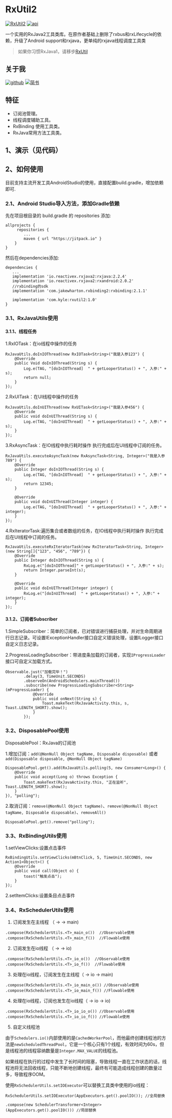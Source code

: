 # RxUtil2
[![RxUtil2][rxSvg]][rx]  [![api][apiSvg]][api]

一个实用的RxJava2工具类库。在原作者基础上删除了rxbus和rxLifecycle的依赖，升级了Android support和rxjava，更单纯的rxjava线程调度工具类

> 如果你习惯RxJava1，请移步[RxUtil](https://github.com/xuexiangjys/RxUtil)


## 关于我
[![github](https://img.shields.io/badge/github-LatoAndroid-yellowgreen.svg)](https://github.com/LatoAndroid)   [![简书](https://img.shields.io/badge/%E7%AE%80%E4%B9%A6-LatoAndroid-yellowgreen.svg)](https://www.jianshu.com/u/bb187b559365)

## 特征

* 订阅池管理。
* 线程调度辅助工具。
* RxBinding 使用工具类。
* RxJava常用方法工具类。

## 1、演示（见代码）


## 2、如何使用
目前支持主流开发工具AndroidStudio的使用，直接配置build.gradle，增加依赖即可.

### 2.1、Android Studio导入方法，添加Gradle依赖

先在项目根目录的 build.gradle 的 repositories 添加:
```
allprojects {
     repositories {
        ...
        maven { url "https://jitpack.io" }
    }
}
```

然后在dependencies添加:

```
dependencies {
   ...
   implementation 'io.reactivex.rxjava2:rxjava:2.2.4'
   implementation 'io.reactivex.rxjava2:rxandroid:2.0.2'
   //rxbinding的sdk
   implementation 'com.jakewharton.rxbinding2:rxbinding:2.1.1'

   implementation 'com.kyle:rxutil2:1.0'
}
```

### 3.1、RxJavaUtils使用

#### 3.1.1、线程任务

1.RxIOTask：在io线程中操作的任务
```
RxJavaUtils.doInIOThread(new RxIOTask<String>("我是入参123") {
    @Override
    public Void doInIOThread(String s) {
        Log.e(TAG, "[doInIOThread]  " + getLooperStatus() + ", 入参:" + s);
        return null;
    }
});
```

2.RxUITask：在UI线程中操作的任务

```
RxJavaUtils.doInUIThread(new RxUITask<String>("我是入参456") {
    @Override
    public void doInUIThread(String s) {
        Log.e(TAG, "[doInUIThread]  " + getLooperStatus() + ", 入参:" + s);
    }
});
```

3.RxAsyncTask：在IO线程中执行耗时操作 执行完成后在UI线程中订阅的任务。
```
RxJavaUtils.executeAsyncTask(new RxAsyncTask<String, Integer>("我是入参789") {
    @Override
    public Integer doInIOThread(String s) {
        Log.e(TAG, "[doInIOThread]  " + getLooperStatus() + ", 入参:" + s);
        return 12345;
    }

    @Override
    public void doInUIThread(Integer integer) {
        Log.e(TAG, "[doInUIThread]  " + getLooperStatus() + ", 入参:" + integer);
    }
});
```

4.RxIteratorTask:遍历集合或者数组的任务，在IO线程中执行耗时操作 执行完成后在UI线程中订阅的任务。
```
RxJavaUtils.executeRxIteratorTask(new RxIteratorTask<String, Integer>(new String[]{"123", "456", "789"}) {
    @Override
    public Integer doInIOThread(String s) {
        RxLog.e("[doInIOThread]" + getLooperStatus() + ", 入参:" + s);
        return Integer.parseInt(s);
    }

    @Override
    public void doInUIThread(Integer integer) {
        RxLog.e("[doInUIThread]  " + getLooperStatus() + ", 入参:" + integer);
    }
});
```

#### 3.1.2、订阅者Subscriber

1.SimpleSubscriber：简单的订阅者，已对错误进行捕获处理，并对生命周期进行日志记录。可设置IExceptionHandler接口自定义错误处理，设置ILogger接口自定义日志记录。

2.ProgressLoadingSubscriber：带进度条加载的订阅者，实现`IProgressLoader`接口可自定义加载方式。
```
Observable.just("加载完毕！")
        .delay(3, TimeUnit.SECONDS)
        .observeOn(AndroidSchedulers.mainThread())
        .subscribe(new ProgressLoadingSubscriber<String>(mProgressLoader) {
            @Override
            public void onNext(String s) {
                Toast.makeText(RxJavaActivity.this, s, Toast.LENGTH_SHORT).show();
            }
        });
```

### 3.2、DisposablePool使用

DisposablePool：RxJava的订阅池

1.增加订阅：`add(@NonNull Object tagName, Disposable disposable)` 或者 `add(Disposable disposable, @NonNull Object tagName)`
```
DisposablePool.get().add(RxJavaUtils.polling(5, new Consumer<Long>() {
    @Override
    public void accept(Long o) throws Exception {
        Toast.makeText(RxJavaActivity.this, "正在监听", Toast.LENGTH_SHORT).show();
    }
}), "polling");
```

2.取消订阅：`remove(@NonNull Object tagName)`、`remove(@NonNull Object tagName, Disposable disposable)`、`removeAll()`
```
DisposablePool.get().remove("polling");
```

### 3.3、RxBindingUtils使用

1.setViewClicks:设置点击事件
```
RxBindingUtils.setViewClicks(mBtnClick, 5, TimeUnit.SECONDS, new Action1<Object>() {
    @Override
    public void call(Object o) {
        toast("触发点击");
    }
});
```

2.setItemClicks:设置条目点击事件


### 3.4、RxSchedulerUtils使用

1. 订阅发生在主线程 （  ->  -> main)

```
.compose(RxSchedulerUtils.<T>_main_o())  //Observable使用
.compose(RxSchedulerUtils.<T>_main_f())  //Flowable使用

```

2. 订阅发生在io线程 （  ->  -> io)

```
.compose(RxSchedulerUtils.<T>_io_o())  //Observable使用
.compose(RxSchedulerUtils.<T>_io_f())  //Flowable使用

```

3. 处理在io线程，订阅发生在主线程（ -> io -> main)

```
.compose(RxSchedulerUtils.<T>_io_main_o()) //Observable使用
.compose(RxSchedulerUtils.<T>_io_main_f()) //Flowable使用

```

4. 处理在io线程，订阅也发生在io线程（ -> io -> io)

```
.compose(RxSchedulerUtils.<T>_io_io_o()) //Observable使用
.compose(RxSchedulerUtils.<T>_io_io_f()) //Flowable使用

```

5. 自定义线程池

由于`Schedulers.io()`内部使用的是`CachedWorkerPool`，而他最终创建线程池的方法是`newScheduledThreadPool`，它是一个核心只有1个线程，有效时间为60s，但是线程池的线程容纳数量是`Integer.MAX_VALUE`的线程池。

如果线程在执行的过程中发生了长时间的阻塞，导致线程一直在工作状态的话，线程池将无法回收线程，只能不断地创建线程，最终有可能造成线程创建的数量过多，导致程序OOM。

使用`RxSchedulerUtils.setIOExecutor`可以替换工具类中使用的io线程：

```
RxSchedulerUtils.setIOExecutor(AppExecutors.get().poolIO()); //全局替换

.compose(new SchedulerTransformer<Integer>(AppExecutors.get().poolIO())) //局部替换
```

[rxSvg]: https://img.shields.io/badge/RxUtil2-1.1.5-brightgreen.svg
[rx]: https://github.com/LatoAndroid/RxUtil2
[apiSvg]: https://img.shields.io/badge/API-14+-brightgreen.svg
[api]: https://android-arsenal.com/api?level=14
